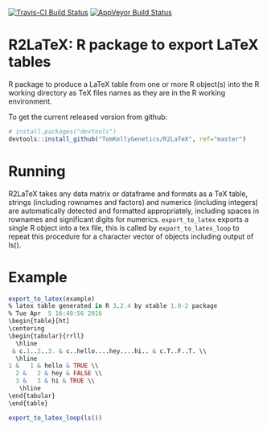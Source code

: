 [![Travis-CI Build Status](https://travis-ci.org/TomKellyGenetics/R2LaTeX.svg?branch=master)](https://travis-ci.org/TomKellyGenetics/R2LaTeX)
[![AppVeyor Build Status](https://ci.appveyor.com/api/projects/status/github/TomKellyGenetics/R2LaTeX?branch=master&svg=true)](https://ci.appveyor.com/project/TomKellyGenetics/R2LaTeX)

R2LaTeX: R package to export LaTeX tables
===================

R package to produce a LaTeX table from one or more R object(s) into the R working directory as TeX files names as they are in the R working environment. 

To get the current released version from github:

```R
# install.packages("devtools")
devtools::install_github("TomKellyGenetics/R2LaTeX", ref="master")
```

# Running

R2LaTeX takes any data matrix or dataframe and formats as a TeX table, strings (including rownames and factors) and numerics (including integers) are automatically detected and formatted appropriately, including spaces in rownames and significant digits for numerics. `export_to_latex` exports a single R object into a tex file, this is called by `export_to_latex_loop` to repeat this procedure for a character vector of objects including output of ls().

# Example
```R
export_to_latex(example)
% latex table generated in R 3.2.4 by xtable 1.8-2 package
% Tue Apr  5 16:40:56 2016
\begin{table}[ht]
\centering
\begin{tabular}{rrll}
  \hline
 & c.1..2..3. & c..hello....hey....hi.. & c.T..F..T. \\ 
  \hline
1 &   1 & hello & TRUE \\ 
  2 &   2 & hey & FALSE \\ 
  3 &   3 & hi & TRUE \\ 
   \hline
\end{tabular}
\end{table}
```

```R
export_to_latex_loop(ls())
```
